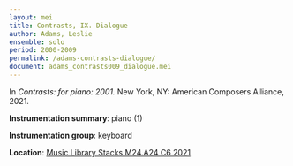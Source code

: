 ```yaml
---
layout: mei
title: Contrasts, IX. Dialogue
author: Adams, Leslie
ensemble: solo 
period: 2000-2009
permalink: /adams-contrasts-dialogue/
document: adams_contrasts009_dialogue.mei
---
```


In *Contrasts: for piano: 2001.* New York, NY: American Composers Alliance, 2021.

**Instrumentation summary**: piano (1)

**Instrumentation group**: keyboard

**Location**: <a href="https://tufts.primo.exlibrisgroup.com/permalink/01TUN_INST/1kc9gia/alma991018728036003851" target="_blank">Music Library Stacks M24.A24 C6 2021</a>
